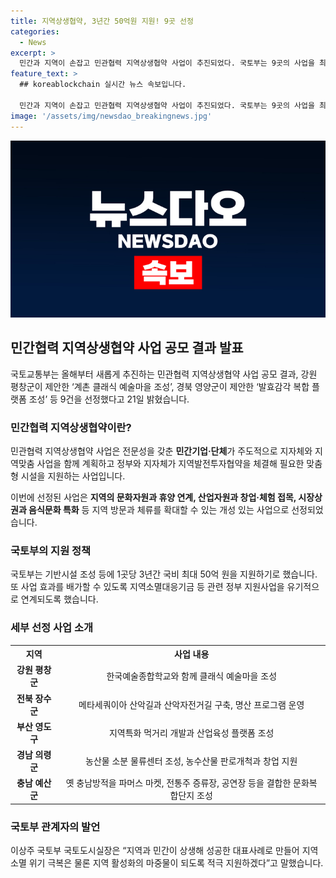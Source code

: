 ```yaml
---
title: 지역상생협약, 3년간 50억원 지원! 9곳 선정
categories:
  - News
excerpt: >
  민간과 지역이 손잡고 민관협력 지역상생협약 사업이 추진되었다. 국토부는 9곳의 사업을 최종 선정했는데, 강원 평창군의 '계촌 클래식 예술마을 조성'과 경북 영양군의 '발효감각 복합 플랫폼 조성' 등이 그중에 포함된다. 지원금으로 최대 50억 원이 주어지며, 지역의 문화자원과 휴양, 산업자원과 창업·체험, 시장상권과 음식문화 등을 연계한 사업들이다. 이로써 지역방문과 체류를 확대할 수 있는 지원이 이뤄질 것으로 기대된다.
feature_text: >
  ## koreablockchain 실시간 뉴스 속보입니다.

  민간과 지역이 손잡고 민관협력 지역상생협약 사업이 추진되었다. 국토부는 9곳의 사업을 최종 선정했는데, 강원 평창군의 '계촌 클래식 예술마을 조성'과 경북 영양군의 '발효감각 복합 플랫폼 조성' 등이 그중에 포함된다. 지원금으로 최대 50억 원이 주어지며, 지역의 문화자원과 휴양, 산업자원과 창업·체험, 시장상권과 음식문화 등을 연계한 사업들이다. 이로써 지역방문과 체류를 확대할 수 있는 지원이 이뤄질 것으로 기대된다.
image: '/assets/img/newsdao_breakingnews.jpg'
---
```


<p><img src="/assets/img/newsdao_breakingnews.jpg" alt="koreablockchain 속보" /></p>

<h2 data-ke-size="size26">민간협력 지역상생협약 사업 공모 결과 발표</h2>

<p data-ke-size="size16">국토교통부는 올해부터 새롭게 추진하는 민관협력 지역상생협약 사업 공모 결과, 강원 평창군이 제안한 ‘계촌 클래식 예술마을 조성’, 경북 영양군이 제안한 ‘발효감각 복합 플랫폼 조성’ 등 9건을 선정했다고 21일 밝혔습니다.</p>

<h3>민간협력 지역상생협약이란?</h3>

<p data-ke-size="size16">민관협력 지역상생협약 사업은 전문성을 갖춘 <b>민간기업·단체</b>가 주도적으로 지자체와 지역맞춤 사업을 함께 계획하고 정부와 지자체가 지역발전투자협약을 체결해 필요한 맞춤형 시설을 지원하는 사업입니다.</p>

<p data-ke-size="size16">이번에 선정된 사업은 <b>지역의 문화자원과 휴양 연계, 산업자원과 창업·체험 접목, 시장상권과 음식문화 특화</b> 등 지역 방문과 체류를 확대할 수 있는 개성 있는 사업으로 선정되었습니다.</p>

<h3>국토부의 지원 정책</h3>

<p data-ke-size="size16">국토부는 기반시설 조성 등에 1곳당 3년간 국비 최대 50억 원을 지원하기로 했습니다. 또 사업 효과를 배가할 수 있도록 지역소멸대응기금 등 관련 정부 지원사업을 유기적으로 연계되도록 했습니다.</p>

<h3>세부 선정 사업 소개</h3>

<table>
    <tr>
        <th>지역</th>
        <th>사업 내용</th>
    </tr>
    <tr>
        <td style="text-align: center; height: 17px;"><b>강원 평창군</b></td>
        <td style="text-align: center; height: 17px;">한국예술종합학교와 함께 클래식 예술마을 조성</td>
    </tr>
    <tr>
        <td style="text-align: center; height: 17px;"><b>전북 장수군</b></td>
        <td style="text-align: center; height: 17px;">메타세쿼이아 산악길과 산악자전거길 구축, 명산 프로그램 운영</td>
    </tr>
    <tr>
        <td style="text-align: center; height: 17px;"><b>부산 영도구</b></td>
        <td style="text-align: center; height: 17px;">지역특화 먹거리 개발과 산업육성 플랫폼 조성</td>
    </tr>
    <tr>
        <td style="text-align: center; height: 17px;"><b>경남 의령군</b></td>
        <td style="text-align: center; height: 17px;">농산물 소분 물류센터 조성, 농수산물 판로개척과 창업 지원</td>
    </tr>
    <tr>
        <td style="text-align: center; height: 17px;"><b>충남 예산군</b></td>
        <td style="text-align: center; height: 17px;">옛 충남방적을 파머스 마켓, 전통주 증류장, 공연장 등을 결합한 문화복합단지 조성</td>
    </tr>
</table>

<h3>국토부 관계자의 발언</h3>

<p data-ke-size="size16">이상주 국토부 국토도시실장은 “지역과 민간이 상생해 성공한 대표사례로 만들어 지역소멸 위기 극복은 물론 지역 활성화의 마중물이 되도록 적극 지원하겠다”고 말했습니다.</p>

